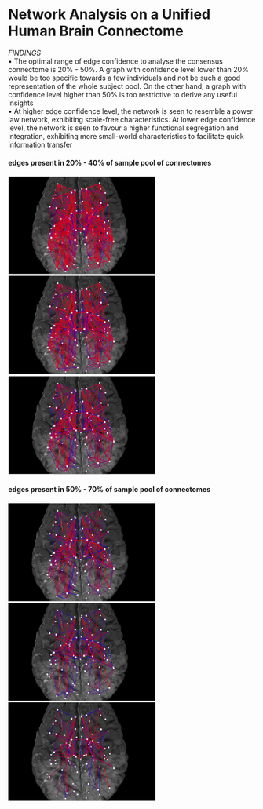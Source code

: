 # Network Analysis on a Unified Human Brain Connectome

*FINDINGS*<br/>
•	The optimal range of edge confidence to analyse the consensus connectome is 20% - 50%. A graph with confidence level lower than 20% would be too specific towards a few individuals and not be such a good representation of the whole subject pool. On the other hand, a graph with confidence level higher than 50% is too restrictive to derive any useful insights<br/>
•	At higher edge confidence level, the network is seen to resemble a power law network, exhibiting scale-free characteristics. At lower edge confidence level, the network is seen to favour a higher functional segregation and integration, exhibiting more small-world characteristics to facilitate quick information transfer

<div>
  <h4>edges present in 20% - 40% of sample pool of connectomes<h4/>
  <img src="/2020_CHAN_Jingwei/results/brain_img/brain_20.PNG" width="300" />
  <img src="/2020_CHAN_Jingwei/results/brain_img/brain_30.PNG" width="300" />
  <img src="/2020_CHAN_Jingwei/results/brain_img/brain_40.PNG" width="300" />
<div/>
<div>
  <h4>edges present in 50% - 70% of sample pool of connectomes<h4/>
  <img src="/2020_CHAN_Jingwei/results/brain_img/brain_50.PNG" width="300" />
  <img src="/2020_CHAN_Jingwei/results/brain_img/brain_60.PNG" width="300" />
  <img src="/2020_CHAN_Jingwei/results/brain_img/brain_70.PNG" width="300" />
<div/>
